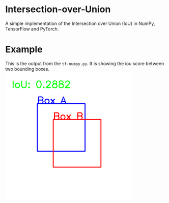 # Intersection-over-Union
A simple implementation of the Intersection over Union (IoU) in NumPy, TensorFlow and PyTorch.

# Example
This is the output from the `tf-numpy.py`. It is showing the iou score between two bounding boxes.
![](iou.png)
